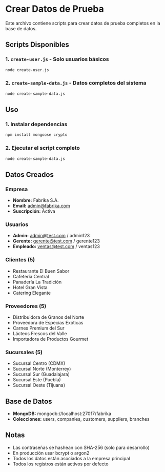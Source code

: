 # Crear Datos de Prueba

Este archivo contiene scripts para crear datos de prueba completos en la base de datos.

## Scripts Disponibles

### 1. `create-user.js` - Solo usuarios básicos
```bash
node create-user.js
```

### 2. `create-sample-data.js` - Datos completos del sistema
```bash
node create-sample-data.js
```

## Uso

### 1. Instalar dependencias
```bash
npm install mongoose crypto
```

### 2. Ejecutar el script completo
```bash
node create-sample-data.js
```

## Datos Creados

### Empresa
- **Nombre:** Fabrika S.A.
- **Email:** admin@fabrika.com
- **Suscripción:** Activa

### Usuarios
- **Admin:** admin@test.com / admin123
- **Gerente:** gerente@test.com / gerente123
- **Empleado:** ventas@test.com / ventas123

### Clientes (5)
- Restaurante El Buen Sabor
- Cafetería Central
- Panadería La Tradición
- Hotel Gran Vista
- Catering Elegante

### Proveedores (5)
- Distribuidora de Granos del Norte
- Proveedora de Especias Exóticas
- Carnes Premium del Sur
- Lácteos Frescos del Valle
- Importadora de Productos Gourmet

### Sucursales (5)
- Sucursal Centro (CDMX)
- Sucursal Norte (Monterrey)
- Sucursal Sur (Guadalajara)
- Sucursal Este (Puebla)
- Sucursal Oeste (Tijuana)

## Base de Datos

- **MongoDB:** mongodb://localhost:27017/fabrika
- **Colecciones:** users, companies, customers, suppliers, branches

## Notas

- Las contraseñas se hashean con SHA-256 (solo para desarrollo)
- En producción usar bcrypt o argon2
- Todos los datos están asociados a la empresa principal
- Todos los registros están activos por defecto
